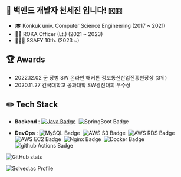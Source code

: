 ## 🌱 백엔드 개발자 천세진 입니다! 🇰🇷
- 🎓 Konkuk univ. Computer Science Engineering (2017 ~ 2021)
- 💂‍♂️ ROKA Officer (Lt.) (2021 ~ 2023)
- 🧑🏻‍💻 SSAFY 10th. (2023 ~)

## 🏆 Awards
- 2022.12.02 군 장병 SW 온라인 해커톤 정보통신산업진흥원장상 (3위)
- 2020.11.27 건국대학교 공과대학 SW경진대회 우수상

## ✏️ **Tech Stack** 

- **Backend** : 
[![Java Badge](https://img.shields.io/badge/Java-007396?style=flat&logo=Java&logoColor=white)](https://github.com/Jeongminyooa/Algorithm_Java)&nbsp;
![SpringBoot Badge](https://img.shields.io/badge/Spring&nbsp;Boot-6DB33F?style=flat&logo=springboot&logoColor=white)

- **DevOps** : 
![MySQL Badge](https://img.shields.io/badge/MySQL-4479A1?style=flat&logo=MySQL&logoColor=white)&nbsp;
![AWS S3 Badge](https://img.shields.io/badge/Amazon&nbsp;S3-569A31?style=flat&logo=AWS-S3&logoColor=white)&nbsp; 
![AWS RDS Badge](https://img.shields.io/badge/Amazon&nbsp;RDS-527FFF?style=flat&logo=AWS-RDS&logoColor=white)&nbsp; 
![AWS EC2 Badge](https://img.shields.io/badge/Amazon&nbsp;EC2-FF9900?style=flat&logo=AWS-EC2&logoColor=white)&nbsp; 
![Nginx Badge](https://img.shields.io/badge/NGINX-009639?style=flat&logo=NGINX&logoColor=white)&nbsp; 
![Docker Badge](https://img.shields.io/badge/Docker-2496ED?style=flat&logo=Docker&logoColor=white)&nbsp; 
![github Actions Badge](https://img.shields.io/badge/GitHub&nbsp;Actions-2088FF?style=flat&logo=GitHub-Actions&logoColor=white)&nbsp;

![GitHub stats](https://github-readme-stats.vercel.app/api?username=sejinnnnnn&show_icons=true)  

![Solved.ac Profile](http://mazassumnida.wtf/api/generate_badge?boj=sejinnnnnn)
